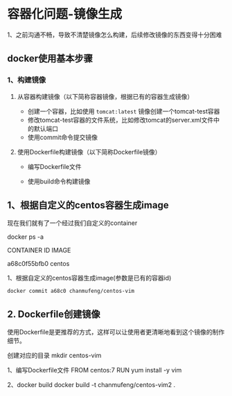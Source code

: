 # 容器化问题-镜像生成

1、之前沟通不畅，导致不清楚镜像怎么构建，后续修改镜像的东西变得十分困难

## docker使用基本步骤

### 1、构建镜像

1. 从容器构建镜像（以下简称容器镜像，根据已有的容器生成镜像）

   - 创建一个容器，比如使用 `tomcat:latest` 镜像创建一个tomcat-test容器
   - 修改tomcat-test容器的文件系统，比如修改tomcat的server.xml文件中的默认端口
   - 使用commit命令提交镜像

2. 使用Dockerfile构建镜像（以下简称Dockerfile镜像）

   - 编写Dockerfile文件

   - 使用build命令构建镜像

     

## 1、根据自定义的centos容器生成image

现在我们就有了一个经过我们自定义的container

docker ps -a

CONTAINER ID IMAGE

a68c0f55bfb0 centos

1、根据自定义的centos容器生成image(参数是已有的容器id)

```
docker commit a68c0 chanmufeng/centos-vim
```

## 2. Dockerfile创建镜像

使用Dockerfile是更推荐的方式，这样可以让使用者更清晰地看到这个镜像的制作细节。

创建对应的目录
mkdir centos-vim

1、编写Dockerfile文件
FROM centos:7
RUN yum install -y vim

2、docker build
docker build -t chanmufeng/centos-vim2 .